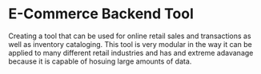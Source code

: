 # E-Commerce Backend Tool 

Creating a tool that can be used for online retail sales and transactions as well as inventory cataloging. This tool is very modular in the way it can be applied to many different retail industries and has and extreme adavanage because it is capable of hosuing large amounts of data.

